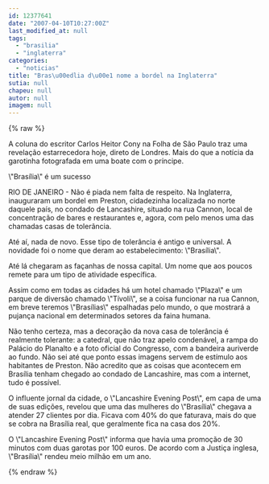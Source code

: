 ```yaml
---
id: 12377641
date: "2007-04-10T10:27:00Z"
last_modified_at: null
tags:
  - "brasilia"
  - "inglaterra"
categories:
  - "noticias"
title: "Bras\u00edlia d\u00e1 nome a bordel na Inglaterra"
sutia: null
chapeu: null
autor: null
imagem: null
---
```

{% raw %}
<p><P>A coluna do escritor Carlos Heitor Cony na Folha de São Paulo traz uma revelação estarrecedora hoje, direto de Londres. Mais do que a notícia da garotinha fotografada em uma boate com o príncipe.</P></p>
<p><P>\"Brasília\" é um sucesso </P></p>
<p><P>RIO DE JANEIRO - Não é piada nem falta de respeito. Na Inglaterra, inauguraram um bordel em Preston, cidadezinha localizada no norte daquele país, no condado de Lancashire, situado na rua Cannon, local de concentração de bares e restaurantes e, agora, com pelo menos uma das chamadas casas de tolerância.</P></p>
<p><P>Até aí, nada de novo. Esse tipo de tolerância é antigo e universal. A novidade foi o nome que deram ao estabelecimento: \"Brasília\". </P></p>
<p><P>Até lá chegaram as façanhas de nossa capital. Um nome que aos poucos remete para um tipo de atividade específica. </P></p>
<p><P>Assim como em todas as cidades há um hotel chamado \"Plaza\" e um parque de diversão chamado \"Tívoli\", se a coisa funcionar na rua Cannon, em breve teremos \"Brasílias\" espalhadas pelo mundo, o que mostrará a pujança nacional em determinados setores da faina humana.</P></p>
<p><P>Não tenho certeza, mas a decoração da nova casa de tolerância é realmente tolerante: a catedral, que não traz apelo condenável, a rampa do Palácio do Planalto e a foto oficial do Congresso, com a bandeira auriverde ao fundo. Não sei até que ponto essas imagens servem de estímulo aos habitantes de Preston. Não acredito que as coisas que acontecem em Brasília tenham chegado ao condado de Lancashire, mas com a internet, tudo é possível.</P></p>
<p><P>O influente jornal da cidade, o \"Lancashire Evening Post\", em capa de uma de suas edições, revelou que uma das mulheres do \"Brasília\" chegava a atender 27 clientes por dia. Ficava com 40% do que faturava, mais do que se cobra na Brasília real, que geralmente fica na casa dos 20%.</P></p>
<p><P>O \"Lancashire Evening Post\" informa que havia uma promoção de 30 minutos com duas garotas por 100 euros. De acordo com a Justiça inglesa, \"Brasília\" rendeu meio milhão em um ano.</P> </p>
{% endraw %}